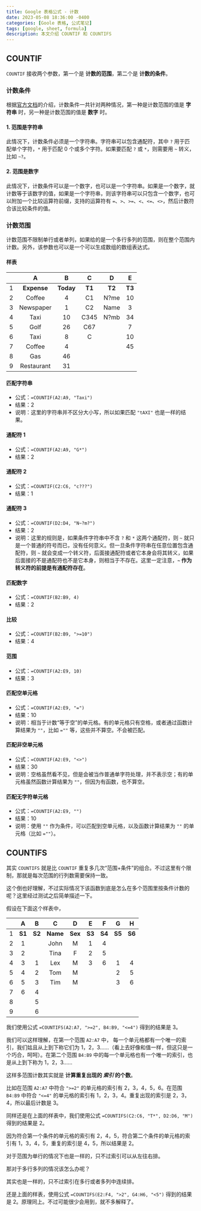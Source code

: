 ```yaml
---
title: Google 表格公式 - 计数
date: 2023-05-08 18:36:00 -0400
categories: [Goole 表格, 公式笔记]
tags: [google, sheet, formula]
description: 本文介绍 COUNTIF 和 COUNTIFS
---
```


## COUNTIF

`COUNTIF` 接收两个参数，第一个是 **计数的范围**，第二个是 **计数的条件**。

### 计数条件

根据[官方文档](https://support.google.com/docs/answer/3093480)的介绍，计数条件一共针对两种情况，第一种是计数范围的值是 **字符串** 时，另一种是计数范围的值是 **数字** 时。

#### 1. 范围是字符串

此情况下，计数条件必须是一个字符串。字符串可以包含通配符，其中 `?` 用于匹配单个字符，`*` 用于匹配 0 个或多个字符。如果要匹配 `?` 或 `*`，则需要用 `~` 转义，比如 `~?`。

#### 2. 范围是数字

此情况下，计数条件可以是一个数字，也可以是一个字符串。如果是一个数字，就计数等于该数字的值，如果是一个字符串，则该字符串可以只包含一个数字，也可以附加一个比较运算符前缀，支持的运算符有 `=`、`>`、`>=`、`<`、`<=`、`<>`，然后计数符合该比较条件的值。

### 计数范围

计数范围不限制单行或者单列，如果给的是一个多行多列的范围，则在整个范围内计数。另外，该参数也可以是一个可以生成数组的数组表达式。

#### 样表

|   | A | B | C | D | E |
|:-:|:-:|:-:|:-:|:-:|:-:|
| 1 | **Expense** | **Today** | **T1** | **T2** | **T3** |
| 2 | Coffee     | 4     | C1 | N?me | 10 |
| 3 | Newspaper  | 1     | C2 | Name | 3 |
| 4 | Taxi       | 10    | C345 | N?mb | 34 |
| 5 | Golf       | 26    | C67 | | 7 |
| 6 | Taxi       | 8     | C | | 10 |
| 7 | Coffee     | 4     | | | 45 |
| 8 | Gas        | 46    |
| 9 | Restaurant | 31    |

#### 匹配字符串

- 公式：`=COUNTIF(A2:A9, "Taxi")`
- 结果：2
- 说明：这里的字符串并不区分大小写，所以如果匹配 `"tAXI"` 也是一样的结果。

#### 通配符 1

- 公式：`=COUNTIF(A2:A9, "G*")`
- 结果：2

#### 通配符 2

- 公式：`=COUNTIF(C2:C6, "c???")`
- 结果：1

#### 通配符 3

- 公式：`=COUNTIF(D2:D4, "N~?m?")`
- 结果：2
- 说明：这里的规则是，如果条件字符串中不含 `?` 和 `*` 这两个通配符，则 `~` 就只是一个普通的符号而已，没有任何意义。但一旦条件字符串在任意位置包含通配符，则 `~` 就会变成一个转义符，后面接通配符或者它本身会将其转义，如果后面接的不是通配符也不是它本身，则相当于不存在。这里一定注意，**`~` 作为转义符的前提是有通配符存在**。

#### 匹配数字

- 公式：`=COUNTIF(B2:B9, 4)`
- 结果：2

#### 比较

- 公式：`=COUNTIF(B2:B9, ">=10")`
- 结果：4

#### 范围

- 公式：`=COUNTIF(A2:E9, 10)`
- 结果：3

#### 匹配空单元格

- 公式：`=COUNTIF(A2:E9, "=")`
- 结果：10
- 说明：相当于计数“等于空”的单元格。有的单元格只有空格，或者通过函数计算结果为 `""`，比如 `=""` 等，这些并不算空。不会被匹配。

#### 匹配非空单元格

- 公式：`=COUNTIF(A2:E9, "<>")`
- 结果：30
- 说明：空格虽然看不见，但是会被当作普通单字符处理，并不表示空；有的单元格虽然函数计算结果为 `""`，但因为有函数，也不算空。

#### 匹配无字符单元格

- 公式：`=COUNTIF(A2:E9, "")`
- 结果：10
- 说明：使用 `""` 作为条件，可以匹配到空单元格，以及函数计算结果为 `""` 的单元格（比如 `=""`）。

## COUNTIFS

其实 `COUNTIFS` 就是比 `COUNTIF` 重复多几次“范围+条件”的组合。不过这里有个限制，那就是每次范围的行列数需要保持一致。

这个倒也好理解，不过实际情况下该函数到底是怎么在多个范围里按条件计数的呢？这里经过测试之后简单描述一下。

假设在下面这个样表中，

|   | A | B | C | D | E | F | G | H |
|:-:|:-:|:-:|:-:|:-:|:-:|:-:|:-:|:-:|
| 1 | **S1** | **S2** | **Name** | **Sex** | **S3** | **S4** | **S5** | **S6** |
| 2 | 1 | | John | M | 1 | 4 |
| 3 | 2 | | Tina | F | 2 | 5 |
| 4 | 3 | 1 | Lex | M | 3 | 6 | 1 | 4 |
| 5 | 4 | 2 | Tom | M | | | 2 | 5 |
| 6 | 5 | 3 | Tim | M | | | 3 | 6 |
| 7 | 6 | 4 |
| 8 | | 5 |
| 9 | | 6 |

我们使用公式 `=COUNTIFS(A2:A7, ">=2", B4:B9, "<=4")` 得到的结果是 3。

我们可以这样理解，在第一个范围 `A2:A7` 中， 每一个单元格都有一个唯一的索引，我们姑且从上到下称它们为 1，2，3……（看上去好像和值一样，但这只是一个巧合，呵呵）。在第二个范围 `B4:B9` 中的每一个单元格也有一个唯一的索引，也是从上到下称为 1，2，3……

这样多范围计数其实就是 **计算重复出现的 _索引_ 的个数**。

比如在范围 `A2:A7` 中符合 `">=2"` 的单元格的索引有 2，3，4，5，6。在范围 `B4:B9` 中符合 `"<=4"` 的单元格的索引有 1，2，3，4。重复出现的索引是 2，3，4，所以最后计数是 3。

同样还是在上面的样表中，我们使用公式 `=COUNTIFS(C2:C6, "T*", D2:D6, "M")` 得到的结果是 2。

因为符合第一个条件的单元格的索引有 2，4，5，符合第二个条件的单元格的索引有 1，3，4，5，重复的索引是 4，5，所以结果是 2。

对于范围为单行的情况下也是一样的，只不过索引可以从左往右排。

那对于多行多列的情况该怎么办呢？

其实也是一样的，只不过索引在多行或者多列中连续排。

还是上面的样表，使用公式 `=COUNTIFS(E2:F4, ">2", G4:H6, "<5")` 得到的结果是 2。原理同上。不过可能很少会用到，就不多解释了。
